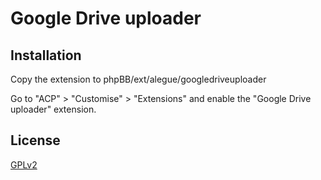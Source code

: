 # Google Drive uploader

## Installation

Copy the extension to phpBB/ext/alegue/googledriveuploader

Go to "ACP" > "Customise" > "Extensions" and enable the "Google Drive uploader" extension.

## License

[GPLv2](license.txt)
